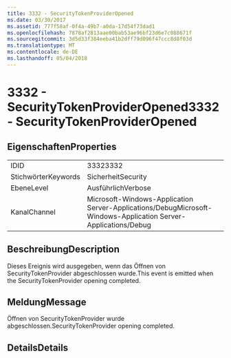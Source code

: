 ```yaml
---
title: 3332 - SecurityTokenProviderOpened
ms.date: 03/30/2017
ms.assetid: 777f58af-0f4a-49b7-a0da-17d54f73dad1
ms.openlocfilehash: 7878af2813aae00bab53ae96bf23d6e7c088671f
ms.sourcegitcommit: 3d5d33f384eeba41b2dff79d096f47ccc8d8f03d
ms.translationtype: MT
ms.contentlocale: de-DE
ms.lasthandoff: 05/04/2018
---
```

# <a name="3332---securitytokenprovideropened"></a><span data-ttu-id="3806a-102">3332 - SecurityTokenProviderOpened</span><span class="sxs-lookup"><span data-stu-id="3806a-102">3332 - SecurityTokenProviderOpened</span></span>
## <a name="properties"></a><span data-ttu-id="3806a-103">Eigenschaften</span><span class="sxs-lookup"><span data-stu-id="3806a-103">Properties</span></span>  
  
|||  
|-|-|  
|<span data-ttu-id="3806a-104">ID</span><span class="sxs-lookup"><span data-stu-id="3806a-104">ID</span></span>|<span data-ttu-id="3806a-105">3332</span><span class="sxs-lookup"><span data-stu-id="3806a-105">3332</span></span>|  
|<span data-ttu-id="3806a-106">Stichwörter</span><span class="sxs-lookup"><span data-stu-id="3806a-106">Keywords</span></span>|<span data-ttu-id="3806a-107">Sicherheit</span><span class="sxs-lookup"><span data-stu-id="3806a-107">Security</span></span>|  
|<span data-ttu-id="3806a-108">Ebene</span><span class="sxs-lookup"><span data-stu-id="3806a-108">Level</span></span>|<span data-ttu-id="3806a-109">Ausführlich</span><span class="sxs-lookup"><span data-stu-id="3806a-109">Verbose</span></span>|  
|<span data-ttu-id="3806a-110">Kanal</span><span class="sxs-lookup"><span data-stu-id="3806a-110">Channel</span></span>|<span data-ttu-id="3806a-111">Microsoft-Windows-Application Server-Applications/Debug</span><span class="sxs-lookup"><span data-stu-id="3806a-111">Microsoft-Windows-Application Server-Applications/Debug</span></span>|  
  
## <a name="description"></a><span data-ttu-id="3806a-112">Beschreibung</span><span class="sxs-lookup"><span data-stu-id="3806a-112">Description</span></span>  
 <span data-ttu-id="3806a-113">Dieses Ereignis wird ausgegeben, wenn das Öffnen von SecurityTokenProvider abgeschlossen wurde.</span><span class="sxs-lookup"><span data-stu-id="3806a-113">This event is emitted when the SecurityTokenProvider opening completed.</span></span>  
  
## <a name="message"></a><span data-ttu-id="3806a-114">Meldung</span><span class="sxs-lookup"><span data-stu-id="3806a-114">Message</span></span>  
 <span data-ttu-id="3806a-115">Öffnen von SecurityTokenProvider wurde abgeschlossen.</span><span class="sxs-lookup"><span data-stu-id="3806a-115">SecurityTokenProvider opening completed.</span></span>  
  
## <a name="details"></a><span data-ttu-id="3806a-116">Details</span><span class="sxs-lookup"><span data-stu-id="3806a-116">Details</span></span>
